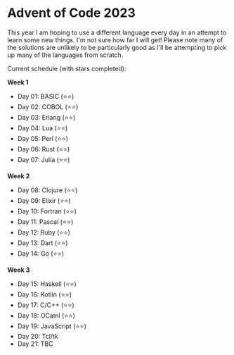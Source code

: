 # Advent of Code 2023

This year I am hoping to use a different language every day in an attempt to learn some new things.  I'm not sure how far I will get!
Please note many of the solutions are unlikely to be particularly good as I'll be attempting to pick up many of the languages from scratch.

Current schedule (with stars completed):

**Week 1**
* Day 01: BASIC (⭐️⭐️)
* Day 02: COBOL (⭐️⭐️)
* Day 03: Erlang (⭐️⭐️)
* Day 04: Lua (⭐️⭐️)
* Day 05: Perl (⭐️⭐️)
* Day 06: Rust (⭐️⭐️)
* Day 07: Julia (⭐️⭐️)

**Week 2**
* Day 08: Clojure (⭐️⭐️)
* Day 09: Elixir (⭐️⭐️)
* Day 10: Fortran (⭐️⭐️)
* Day 11: Pascal (⭐️⭐️)
* Day 12: Ruby (⭐️⭐️)
* Day 13: Dart (⭐️⭐️)
* Day 14: Go (⭐️⭐️)

**Week 3**
* Day 15: Haskell (⭐️⭐️)
* Day 16: Kotlin (⭐️⭐️)
* Day 17: C/C++ (⭐️⭐️)
* Day 18: OCaml (⭐️⭐️)
* Day 19: JavaScript (⭐️⭐️)
* Day 20: Tcl/tk
* Day 21: TBC
